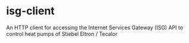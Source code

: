 # isg-client
An HTTP client for accessing the Internet Services Gateway (ISG) API to control heat pumps of Stiebel Eltron / Tecalor
